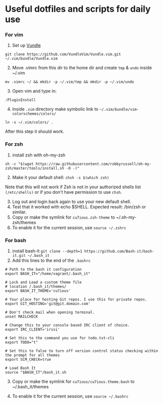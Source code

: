 # Useful dotfiles and scripts for daily use

### For vim

1. Set up [Vundle](https://github.com/VundleVim/Vundle.vim)

```git clone https://github.com/VundleVim/Vundle.vim.git ~/.vim/bundle/Vundle.vim```

2. Move .vimrc from this dir to the home dir and create `tmp` & `undo` inside ~/.vim

```mv .vimrc ~/ && mkdir -p ~/.vim/tmp && mkdir -p ~/.vim/undo```

3. Open vim and type in:

```:PluginInstall```

4. Inside `.vim` directory make symbolic link to `~/.vim/bundle/vim-colorschemes/colors/`

```ln -s ~/.vim/colors/ .```

After this step it should work.


### For zsh
1. install zsh with oh-my-zsh

```sh -c "$(wget https://raw.githubusercontent.com/robbyrussell/oh-my-zsh/master/tools/install.sh -O -)"```

2. Make it your default shell: `chsh -s $(which zsh)`

Note that this will not work if Zsh is not in your authorized shells list `(/etc/shells)` or if you don't have permission to use `chsh`.

3. Log out and login back again to use your new default shell.
4. Test that it worked with echo $SHELL. Expected result: /bin/zsh or similar.
5. Copy or make the symlink for `cu7ious.zsh-theme` to ~/.oh-my-zsh/themes
6. To enable it for the current session, use `source ~/.zshrc`

### For bash

1. install bash-it
```git clone --depth=1 https://github.com/Bash-it/bash-it.git ~/.bash_it```
2. Add this lines to the end of the `.bashrc`

```
# Path to the bash it configuration
export BASH_IT="/home/vagrant/.bash_it"

# Lock and Load a custom theme file
# location /.bash_it/themes/
export BASH_IT_THEME='cu7ious'

# Your place for hosting Git repos. I use this for private repos.
export GIT_HOSTING='git@git.domain.com'

# Don't check mail when opening terminal.
unset MAILCHECK

# Change this to your console based IRC client of choice.
export IRC_CLIENT='irssi'

# Set this to the command you use for todo.txt-cli
export TODO="t"

# Set this to false to turn off version control status checking within the prompt for all themes
export SCM_CHECK=true

# Load Bash It
source "$BASH_IT"/bash_it.sh
```

3. Copy or make the symlink for `cu7ious/cu7ious.theme.bash` to ~/.bash_it/themes

4. To enable it for the current session, use `source ~/.bashrc`
